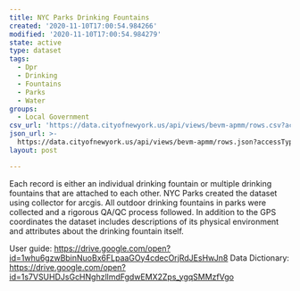 ```yaml
---
title: NYC Parks Drinking Fountains
created: '2020-11-10T17:00:54.984266'
modified: '2020-11-10T17:00:54.984279'
state: active
type: dataset
tags:
  - Dpr
  - Drinking
  - Fountains
  - Parks
  - Water
groups:
  - Local Government
csv_url: 'https://data.cityofnewyork.us/api/views/bevm-apmm/rows.csv?accessType=DOWNLOAD'
json_url: >-
  https://data.cityofnewyork.us/api/views/bevm-apmm/rows.json?accessType=DOWNLOAD
layout: post

---
```

Each record is either an individual drinking fountain or multiple drinking fountains that are attached to each other. NYC Parks created the dataset using collector for arcgis. All outdoor drinking fountains in parks were collected and a rigorous QA/QC process followed. In addition to the GPS coordinates the dataset includes descriptions of its physical environment and attributes about the drinking fountain itself.

User guide:  https://drive.google.com/open?id=1whu6gzwBbinNuoBx6FLpaaGOy4cdecOrjRdJEsHwJn8
Data Dictionary: https://drive.google.com/open?id=1s7VSUHDJsGcHNghzllmdFgdwEMX2Zps_ygqSMMzfVgo
